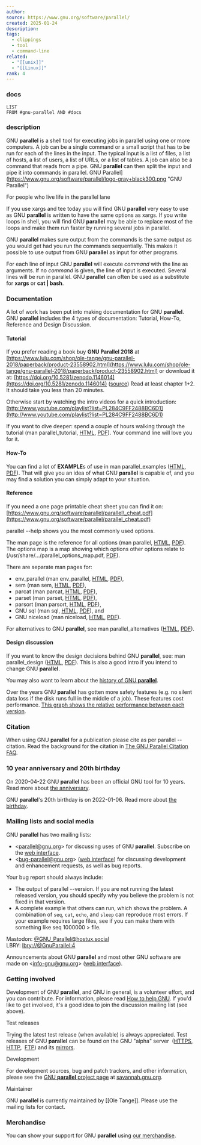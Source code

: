 ```yaml
---
author:
source: https://www.gnu.org/software/parallel/
created: 2025-01-24
description:
tags:
  - clippings
  - tool
  - command-line
related:
  - "[[unix]]"
  - "[[Linux]]"
rank: 4
---
```

### docs
```dataview
LIST
FROM #gnu-parallel AND #docs 
```
### description

GNU **parallel** is a shell tool for executing jobs in parallel using one or more computers. A job can be a single command or a small script that has to be run for each of the lines in the input. The typical input is a list of files, a list of hosts, a list of users, a list of URLs, or a list of tables. A job can also be a command that reads from a pipe. GNU **parallel** can then split the input and pipe it into commands in parallel.
GNU Parallel](https://www.gnu.org/software/parallel/logo-gray+black300.png "GNU Parallel")

For people who live life in the parallel lane

If you use xargs and tee today you will find GNU **parallel** very easy to use as GNU **parallel** is written to have the same options as xargs. If you write loops in shell, you will find GNU **parallel** may be able to replace most of the loops and make them run faster by running several jobs in parallel.

GNU **parallel** makes sure output from the commands is the same output as you would get had you run the commands sequentially. This makes it possible to use output from GNU **parallel** as input for other programs.

For each line of input GNU **parallel** will execute *command* with the line as arguments. If no *command* is given, the line of input is executed. Several lines will be run in parallel. GNU **parallel** can often be used as a substitute for **xargs** or **cat | bash**.

### Documentation

A lot of work has been put into making documentation for GNU **parallel**. GNU **parallel** includes the 4 types of documentation: Tutorial, How-To, Reference and Design Discussion.

#### Tutorial

If you prefer reading a book buy **GNU Parallel 2018** at [https://www.lulu.com/shop/ole-tange/gnu-parallel-2018/paperback/product-23558902.html](https://www.lulu.com/shop/ole-tange/gnu-parallel-2018/paperback/product-23558902.html) or download it at: [https://doi.org/10.5281/zenodo.1146014](https://doi.org/10.5281/zenodo.1146014) ([source](https://gitlab.com/ole.tange/gnu-parallel-book)) Read at least chapter 1+2. It should take you less than 20 minutes.

Otherwise start by watching the intro videos for a quick introduction: [http://www.youtube.com/playlist?list=PL284C9FF2488BC6D1](http://www.youtube.com/playlist?list=PL284C9FF2488BC6D1)

If you want to dive deeper: spend a couple of hours walking through the tutorial (man parallel\_tutorial, [HTML](https://www.gnu.org/software/parallel/parallel_tutorial.html), [PDF](https://www.gnu.org/software/parallel/parallel_tutorial.pdf)). Your command line will love you for it.

#### How-To

You can find a lot of **EXAMPLE**s of use in man parallel\_examples ([HTML](https://www.gnu.org/software/parallel/parallel_examples.html), [PDF](https://www.gnu.org/software/parallel/parallel_examples.pdf)). That will give you an idea of what GNU **parallel** is capable of, and you may find a solution you can simply adapt to your situation.

#### Reference

If you need a one page printable cheat sheet you can find it on: [https://www.gnu.org/software/parallel/parallel\_cheat.pdf](https://www.gnu.org/software/parallel/parallel_cheat.pdf)

parallel --help shows you the most commonly used options.

The man page is the reference for all options (man parallel, [HTML](https://www.gnu.org/software/parallel/man.html), [PDF](https://www.gnu.org/software/parallel/parallel.pdf)). The options map is a map showing which options other options relate to (/usr/share/.../parallel\_options\_map.pdf, [PDF](https://www.gnu.org/software/parallel/parallel_options_map.pdf)).

There are separate man pages for:

- env\_parallel (man env\_parallel, [HTML](https://www.gnu.org/software/parallel/env_parallel.html), [PDF](https://www.gnu.org/software/parallel/env_parallel.pdf)),
- sem (man sem, [HTML](https://www.gnu.org/software/parallel/sem.html), [PDF](https://www.gnu.org/software/parallel/sem.pdf)),
- parcat (man parcat, [HTML](https://www.gnu.org/software/parallel/parcat.html), [PDF](https://www.gnu.org/software/parallel/parcat.pdf)),
- parset (man parset, [HTML](https://www.gnu.org/software/parallel/parset.html), [PDF](https://www.gnu.org/software/parallel/parset.pdf)),
- parsort (man parsort, [HTML](https://www.gnu.org/software/parallel/parsort.html), [PDF](https://www.gnu.org/software/parallel/parsort.pdf)),
- GNU sql (man sql, [HTML](https://www.gnu.org/software/parallel/sql.html), [PDF](https://www.gnu.org/software/parallel/sql.pdf)), and
- GNU niceload (man niceload, [HTML](https://www.gnu.org/software/parallel/niceload.html), [PDF](https://www.gnu.org/software/parallel/niceload.pdf)).

For alternatives to GNU **parallel**, see man parallel\_alternatives ([HTML](https://www.gnu.org/software/parallel/parallel_alternatives.html), [PDF](https://www.gnu.org/software/parallel/parallel_alternatives.pdf)).

#### Design discussion

If you want to know the design decisions behind GNU **parallel**, see: man parallel\_design ([HTML](https://www.gnu.org/software/parallel/parallel_design.html), [PDF](https://www.gnu.org/software/parallel/parallel_design.pdf)). This is also a good intro if you intend to change GNU **parallel**.

You may also want to learn about the [history of GNU **parallel**](https://www.gnu.org/software/parallel/history.html).

Over the years GNU **parallel** has gotten more safety features (e.g. no silent data loss if the disk runs full in the middle of a job). These features cost performance. [This graph shows the relative performance between each version](https://www.gnu.org/software/parallel/parallel-process-time-3000-1000.pdf).

### Citation

When using GNU **parallel** for a publication please cite as per parallel --citation. Read the background for the citation in [The GNU Parallel Citation FAQ](https://git.savannah.gnu.org/cgit/parallel.git/tree/doc/citation-notice-faq.txt).

### 10 year anniversary and 20th birthday

On 2020-04-22 GNU **parallel** has been an official GNU tool for 10 years. Read more about [the anniversary](https://www.gnu.org/software/parallel/10-years-anniversary.html).

GNU **parallel**'s 20th birthday is on 2022-01-06. Read more about [the birthday](https://www.gnu.org/software/parallel/20th-birthday.html).

### Mailing lists and social media

GNU **parallel** has two mailing lists:

- <[parallel@gnu.org](https://www.gnu.org/software/parallel/)\> for discussing uses of GNU **parallel**. Subscribe on the [web interface](https://lists.gnu.org/mailman/listinfo/parallel).
- <[bug-parallel@gnu.org](https://www.gnu.org/software/parallel/)\> ([web interface](https://lists.gnu.org/mailman/listinfo/bug-parallel)) for discussing development and enhancement requests, as well as bug reports.

Your bug report should always include:

- The output of parallel --version. If you are not running the latest released version, you should specify why you believe the problem is not fixed in that version.
- A complete example that others can run, which shows the problem. A combination of `seq`, `cat`, `echo`, and `sleep` can reproduce most errors. If your example requires large files, see if you can make them with something like seq 1000000 > file.

Mastodon: [@GNU\_Parallel@hostux.social](https://hostux.social/@GNU_Parallel)  
LBRY: [lbry://@GnuParallel:4](https://odysee.com/@GnuParallel:4)

Announcements about GNU **parallel** and most other GNU software are made on <[info-gnu@gnu.org](https://www.gnu.org/software/parallel/)\> ([web interface](https://lists.gnu.org/mailman/listinfo/info-gnu)).

### Getting involved

Development of GNU **parallel**, and GNU in general, is a volunteer effort, and you can contribute. For information, please read [How to help GNU](https://www.gnu.org/help/). If you'd like to get involved, it's a good idea to join the discussion mailing list (see above).

Test releases

Trying the latest test release (when available) is always appreciated. Test releases of GNU **parallel** can be found on the GNU "alpha" server  ([HTTPS](https://alpha.gnu.org/gnu/parallel/),  [HTTP](http://alpha.gnu.org/gnu/parallel/),  [FTP](https://alpha.gnu.org/gnu/parallel/)) and its [mirrors](https://www.gnu.org/prep/ftp.html).

Development

For development sources, bug and patch trackers, and other information, please see the [GNU **parallel** project page](https://savannah.gnu.org/projects/parallel/) at [savannah.gnu.org](https://savannah.gnu.org/).

Maintainer

GNU **parallel** is currently maintained by [[Ole Tange]]. Please use the mailing lists for contact.

### Merchandise

You can show your support for GNU **parallel** using [our merchandise](https://gnuparallel.threadless.com/designs/gnu-parallel).

